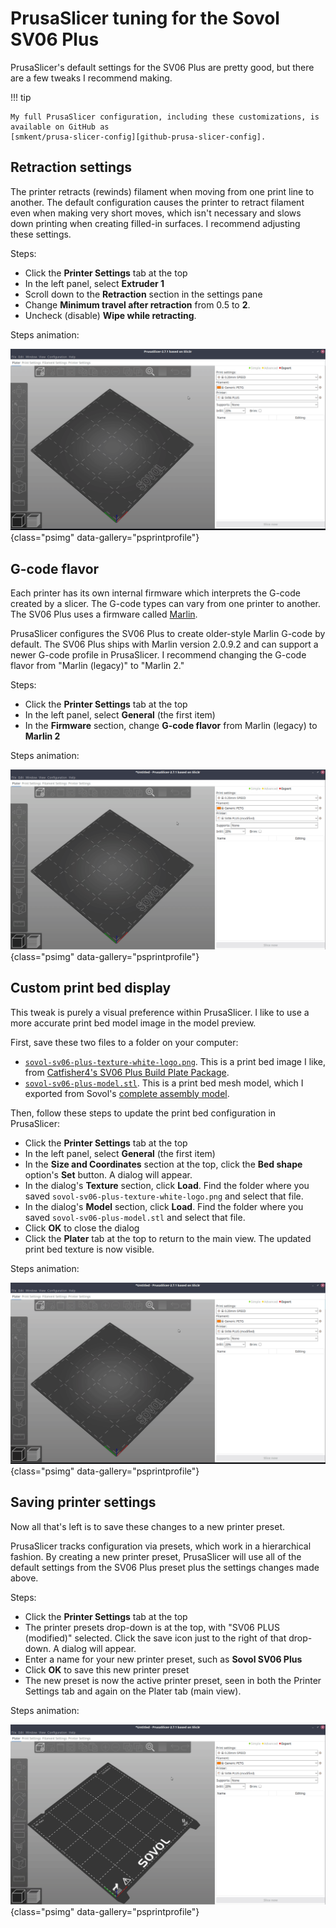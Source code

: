 # PrusaSlicer tuning for the Sovol SV06 Plus

PrusaSlicer's default settings for the SV06 Plus are pretty good, but there are
a few tweaks I recommend making.

!!! tip

    My full PrusaSlicer configuration, including these customizations, is
    available on GitHub as
    [smkent/prusa-slicer-config][github-prusa-slicer-config].

## Retraction settings

The printer retracts (rewinds) filament when moving from one print line to
another. The default configuration causes the printer to retract filament even
when making very short moves, which isn't necessary and slows down printing when
creating filled-in surfaces. I recommend adjusting these settings.

Steps:

* Click the **Printer Settings** tab at the top
* In the left panel, select **Extruder 1**
* Scroll down to the **Retraction** section in the settings pane
* Change **Minimum travel after retraction** from 0.5 to **2**.
* Uncheck (disable) **Wipe while retracting**.

Steps animation:

![PrusaSlicer retraction settings adjustment][prusaslicer-retraction-settings]{class="psimg" data-gallery="psprintprofile"}

## G-code flavor

Each printer has its own internal firmware which interprets the G-code created
by a slicer. The G-code types can vary from one printer to another. The SV06
Plus uses a firmware called [Marlin][marlin].

PrusaSlicer configures the SV06 Plus to create older-style Marlin G-code by
default. The SV06 Plus ships with Marlin version 2.0.9.2 and can support a
newer G-code profile in PrusaSlicer. I recommend changing the G-code flavor
from "Marlin (legacy)" to "Marlin 2."

Steps:

* Click the **Printer Settings** tab at the top
* In the left panel, select **General** (the first item)
* In the **Firmware** section, change **G-code flavor** from Marlin (legacy) to
  **Marlin 2**

Steps animation:

![PrusaSlicer G-code flavor adjustment][prusaslicer-g-code-flavor]{class="psimg" data-gallery="psprintprofile"}

## Custom print bed display

This tweak is purely a visual preference within PrusaSlicer. I like to use a
more accurate print bed model image in the model preview.

First, save these two files to a folder on your computer:

* [`sovol-sv06-plus-texture-white-logo.png`](../static/sovol-sv06-plus-texture-white-logo.png).
  This is a print bed image I like, from [Catfisher4's SV06 Plus Build Plate Package][catfisher4-build-plate-package].
* [`sovol-sv06-plus-model.stl`](../static/sovol-sv06-plus-model.stl). This is
  a print bed mesh model, which I exported from Sovol's
  [complete assembly model][sovol-sv06-plus-complete-assembly].

Then, follow these steps to update the print bed configuration in PrusaSlicer:

* Click the **Printer Settings** tab at the top
* In the left panel, select **General** (the first item)
* In the **Size and Coordinates** section at the top, click the **Bed shape**
  option's **Set** button. A dialog will appear.
* In the dialog's **Texture** section, click **Load**. Find the folder where you
  saved `sovol-sv06-plus-texture-white-logo.png` and select that file.
* In the dialog's **Model** section, click **Load**. Find the folder where you
  saved `sovol-sv06-plus-model.stl` and select that file.
* Click **OK** to close the dialog
* Click the **Plater** tab at the top to return to the main view. The updated
  print bed texture is now visible.

Steps animation:

![PrusaSlicer bed texture configuration][prusaslicer-bed-texture]{class="psimg" data-gallery="psprintprofile"}

## Saving printer settings

Now all that's left is to save these changes to a new printer preset.

PrusaSlicer tracks configuration via presets, which work in a hierarchical
fashion. By creating a new printer preset, PrusaSlicer will use all of the
default settings from the SV06 Plus preset plus the settings changes made
above.

Steps:

* Click the **Printer Settings** tab at the top
* The printer presets drop-down is at the top, with "SV06 PLUS (modified)" selected.
  Click the save icon just to the right of that drop-down. A dialog will appear.
* Enter a name for your new printer preset, such as **Sovol SV06 Plus**
* Click **OK** to save this new printer preset
* The new preset is now the active printer preset, seen in both the Printer
  Settings tab and again on the Plater tab (main view).

Steps animation:

![PrusaSlicer saving new printer preset][prusaslicer-save-printer-preset]{class="psimg" data-gallery="psprintprofile"}


[catfisher4-build-plate-package]: https://www.printables.com/model/534551-sovol-sv06-plus-build-plate-package-texture-and-mo
[github-prusa-slicer-config]: https://github.com/smkent/prusa-slicer-config
[marlin]: https://marlinfw.org/
[prusaslicer-bed-texture]: ../img/prusaslicer-bed-texture.gif
[prusaslicer-data-collection]: ../img/prusaslicer-data-collection.png
[prusaslicer-g-code-flavor]: ../img/prusaslicer-g-code-flavor.gif
[prusaslicer-github-releases]: https://github.com/prusa3d/PrusaSlicer/releases
[prusaslicer-retraction-settings]: ../img/prusaslicer-retraction-settings.gif
[prusaslicer-save-printer-preset]: ../img/prusaslicer-save-printer-preset.gif
[sovol-sv06-plus-complete-assembly]: https://github.com/Sovol3d/SV06-PLUS/blob/master/SV06%20PLUS%203D/STEP/SV06%20Plus%20Complete%20Assembly%20300x300x340.rar
